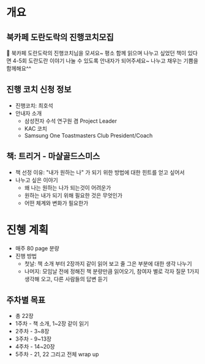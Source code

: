 
# 개요

## 북카페 도란도락의 진행코치모집
🌸 북카페 도란도락의 진행코치님을 모셔요~ 평소 함께 읽으며 나누고 싶었던 책이 있다면 4-5회 도란도란 이야기 나눌 수 있도록 안내자가 되어주세요~ 
나누고 채우는 기쁨을 함께해요^^


## 진행 코치 신청 정보
* 진행코치: 최호석
* 안내자 소개
  * 삼성전자 수석 연구원 겸 Project Leader
  * KAC 코치
  * Samsung One Toastmasters Club President/Coach

## 책: 트리거 - 마샬골드스미스
* 책 선정 이유: "내가 원하는 나" 가 되기 위한 방법에 대한 힌트를 얻고 싶어서
* 나누고 싶은 이야기
  * 왜 나는 원하는 나가 되는것이 어려운가
  * 원하는 내가 되기 위해 필요한 것은 무엇인가
  * 어떤 체계와 변화가 필요한가 

# 진혱 계획
* 매주 80 page 분량
* 진행 방법
  * 첫날: 책 소개 부터 2장까지 같이 읽어 보고 줄 그은 부분에 대한 생각 나누기
  * 나머지: 모임날 전에 정해진 책 분량만큼 읽어오기, 참여자 별로 각자 질문 1가지 생각해 오고, 다른 사람들의 답변 듣기

## 주차별 목표
* 총 22장
* 1주차 - 책 소개, 1~2장 같이 읽기
* 2주차 - 3~8장
* 3주차 - 9~13장
* 4주차 - 14~20장
* 5주차 - 21, 22 그리고 전체 wrap up
